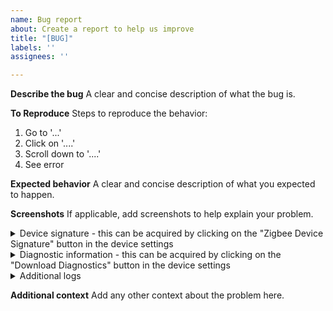 ```yaml
---
name: Bug report
about: Create a report to help us improve
title: "[BUG]"
labels: ''
assignees: ''

---
```


**Describe the bug**
A clear and concise description of what the bug is.

**To Reproduce**
Steps to reproduce the behavior:
1. Go to '...'
2. Click on '....'
3. Scroll down to '....'
4. See error

**Expected behavior**
A clear and concise description of what you expected to happen.

**Screenshots**
If applicable, add screenshots to help explain your problem.

<details>
<summary>Device signature - this can be acquired by clicking on the "Zigbee Device Signature" button in the device settings</summary>

```
Paste the device signature here.
```

</details>

<details>
<summary>Diagnostic information - this can be acquired by clicking on the "Download Diagnostics" button in the device settings</summary>

```
Paste the diagnostic information here.
```

</details>

<details>
<summary>Additional logs</summary>

```
Paste any additional debug logs here.
```

</details>

**Additional context**
Add any other context about the problem here.
